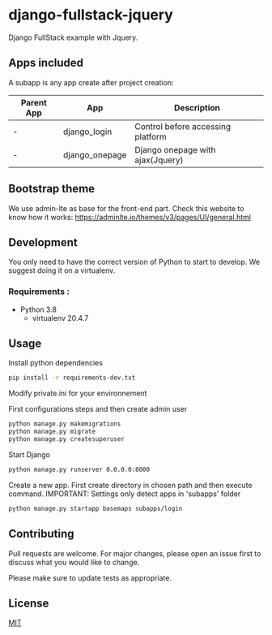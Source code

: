 # django-fullstack-jquery
Django FullStack example with Jquery. 

## Apps included
A subapp is any app create after project creation:

| Parent App | App | Description |
| --- | --- | --- |
| - | django_login | Control before accessing platform |
| - | django_onepage | Django onepage with ajax(Jquery) |

## Bootstrap theme
We use admin-lte as base for the front-end part.
Check this website to know how it works:
https://adminlte.io/themes/v3/pages/UI/general.html

## Development
You only need to have the correct version of Python to start to develop.
We suggest doing it on a virtualenv.
### Requirements :
- Python 3.8
    - virtualenv 20.4.7

## Usage
Install python dependencies
```bash
pip install -r requirements-dev.txt
```
Modify private.ini for your environnement

First configurations steps and then create admin user
```bash
python manage.py makemigrations
python manage.py migrate
python manage.py createsuperuser
```

Start Django
```bash
python manage.py runserver 0.0.0.0:8000
```

Create a new app.
First create directory in chosen path and then execute command.
IMPORTANT: Settings only detect apps in 'subapps' folder
```bash
python manage.py startapp basemaps subapps/login
```


## Contributing
Pull requests are welcome. For major changes, please open an issue first to discuss what you would like to change.

Please make sure to update tests as appropriate.

## License
[MIT](https://raw.githubusercontent.com/CryptoCereals/django-fullstack-jquery/main/LICENSE)